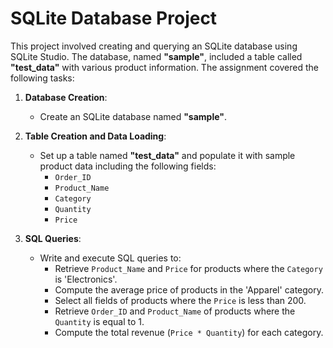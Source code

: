 # SQLite Database Project

This project involved creating and querying an SQLite database using SQLite Studio. The database, named **"sample"**, included a table called **"test_data"** with various product information. The assignment covered the following tasks:

1. **Database Creation**: 
   - Create an SQLite database named **"sample"**.

2. **Table Creation and Data Loading**: 
   - Set up a table named **"test_data"** and populate it with sample product data including the following fields:
     - `Order_ID`
     - `Product_Name`
     - `Category`
     - `Quantity`
     - `Price`

3. **SQL Queries**: 
   - Write and execute SQL queries to:
     - Retrieve `Product_Name` and `Price` for products where the `Category` is 'Electronics'.
     - Compute the average price of products in the 'Apparel' category.
     - Select all fields of products where the `Price` is less than 200.
     - Retrieve `Order_ID` and `Product_Name` of products where the `Quantity` is equal to 1.
     - Compute the total revenue (`Price * Quantity`) for each category.
